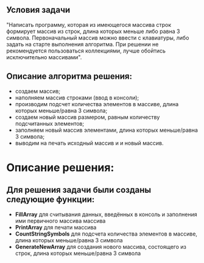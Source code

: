 
## Условия задачи ##
"Написать программу, которая из имеющегося массива строк формирует массив из строк, длина которых меньше либо равна 3 символа. Первоначальный массив можно ввести с клавиатуры, либо задать на старте выполнения алгоритма. При решении не рекомендуется пользоваться коллекциями, лучше обойтись исключительно массивами".

## Описание алгоритма решения: ##
* создаем массив;
* наполняем массив строками (ввод в консоли);
* производим подсчет количества элементов в массиве, длина которых меньше/равна 3 символа;
* создаем новый массив размером, равным количеству подсчитанных элементов;
* заполняем новый массив элементами, длина которых меньше/равна 3 символа;
* выводим на печать исходный массив и и новый массив.

# Описание решения: #
## Для решения задачи были созданы следующие функции: ##
* **FillArray** для считывания данных, введённых в консоль и заполнения ими первичного массива массива 
* **PrintArray** для печати массива
* **CountStringSymbols** для подсчета количества элементов в массиве, длина которых меньше/равна 3 символа
* **GenerateNewArray** для создания нового массива, состоящего из строк, длина которых меньше/равна 3 символа


